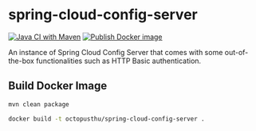 # spring-cloud-config-server

[![Java CI with Maven](https://github.com/octopusthu/spring-cloud-config-server/actions/workflows/maven.yml/badge.svg)](https://github.com/octopusthu/spring-cloud-config-server/actions/workflows/maven.yml)
[![Publish Docker image](https://github.com/octopusthu/spring-cloud-config-server/actions/workflows/publish-docker-image.yml/badge.svg)](https://github.com/octopusthu/spring-cloud-config-server/actions/workflows/publish-docker-image.yml)

An instance of Spring Cloud Config Server that comes with some out-of-the-box functionalities such as HTTP Basic authentication.

## Build Docker Image

```bash
mvn clean package

docker build -t octopusthu/spring-cloud-config-server .
```
